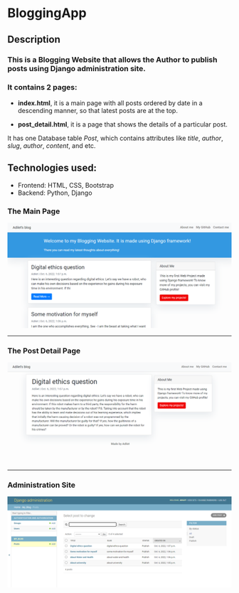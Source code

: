 # BloggingApp
## Description

### This is a Blogging Website that allows the Author to publish posts using Django administration site.

### It contains 2 pages:

- **index.html**, it is a main page with all posts ordered by date in a descending manner, so that latest posts are at the top.

- **post_detail.html**, it is a page that shows the details of a particular post.

It has one Database table *Post*, which contains attributes like *title*, *author*, *slug*, *author*, *content*, and etc.

## Technologies used:
 - Frontend: HTML, CSS, Bootstrap
 - Backend: Python, Django



### The Main Page
![main page](README_imgs/main_page.png)

---------------------------------------------

### The Post Detail Page
![post detail page](README_imgs/post_detail.png)

---------------------------------------------

### Administration Site
![administration website](README_imgs/administration_website.png)

 